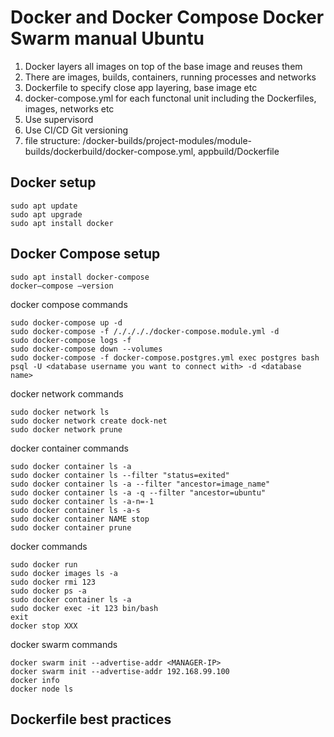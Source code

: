 # Docker and Docker Compose Docker Swarm manual Ubuntu

1. Docker layers all images on top of the base image and reuses them
2. There are images, builds, containers, running processes and networks
3. Dockerfile to specify close app layering, base image etc
3. docker-compose.yml for each functonal unit including the Dockerfiles, images, networks etc
4. Use supervisord
5. Use CI/CD Git versioning
6. file structure: /docker-builds/project-modules/module-builds/dockerbuild/docker-compose.yml, appbuild/Dockerfile

## Docker setup
```console
sudo apt update
sudo apt upgrade
sudo apt install docker
```
## Docker Compose setup
```console
sudo apt install docker-compose
docker–compose –version
```
docker compose commands
```console
sudo docker-compose up -d
sudo docker-compose -f /././././docker-compose.module.yml -d
sudo docker-compose logs -f
sudo docker-compose down --volumes
sudo docker-compose -f docker-compose.postgres.yml exec postgres bash
psql -U <database username you want to connect with> -d <database name>

```
docker network commands
```console
sudo docker network ls
sudo docker network create dock-net
sudo docker network prune
```
docker container commands
```console
sudo docker container ls -a
sudo docker container ls --filter "status=exited"
sudo docker container ls -a --filter "ancestor=image_name"
sudo docker container ls -a -q --filter "ancestor=ubuntu"
sudo docker container ls -a-n=-1
sudo docker container ls -a-s
sudo docker container NAME stop
sudo docker container prune
```
docker commands
```console
sudo docker run
sudo docker images ls -a
sudo docker rmi 123
sudo docker ps -a
sudo docker container ls -a
sudo docker exec -it 123 bin/bash
exit
docker stop XXX
```
docker swarm commands
```console
docker swarm init --advertise-addr <MANAGER-IP>
docker swarm init --advertise-addr 192.168.99.100
docker info
docker node ls
```
## Dockerfile best practices
```console
```
